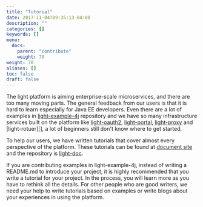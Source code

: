 ```yaml
---
title: "Tutorial"
date: 2017-11-04T09:35:13-04:00
description: ""
categories: []
keywords: []
menu:
  docs:
    parent: "contribute"
    weight: 70
weight: 70
aliases: []
toc: false
draft: false
---
```


The light platform is aiming enterprise-scale microservices, and there are too many moving parts. The general feedback from our users is that it is hard to learn especially for Java EE developers. Even there are a lot of examples in [light-example-4j][] repository and we have so many infrastructure services built on the platform like [light-oauth2][], [light-portal][], [light-proxy][] and [light-rotuer][], a lot of beginners still don't know where to get started. 

To help our users, we have written tutorials that cover almost every perspective of the platform. These tutorials can be found at [document site][] and the repository is [light-doc][].

If you are contributing examples in light-example-4j, instead of writing a README.md to introduce your project, it is highly recommended that you write a tutorial for your project. In the process, you will learn more as you have to rethink all the details. For other people who are good writers, we need your help to write tutorials based on examples or write blogs about your experiences in using the platform. 


[document site]: /tutorial/
[light-doc]: https://github.com/networknt/light-doc
[light-example-4j]: https://github.com/networknt/light-example-4j
[light-oauth2]: /service/oauth/
[light-proxy]: /service/proxy/
[light-router]: /service/router/
[light-portal]: /service/portal/
